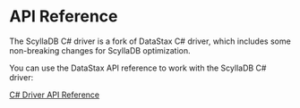 # API Reference

The ScyllaDB C# driver is a fork of DataStax C# driver, which includes some
non-breaking changes for ScyllaDB optimization.

You can use the DataStax API reference to work with the ScyllaDB C# driver:

[C# Driver API Reference ](https://docs.datastax.com/en/drivers/csharp/3.22/api/Cassandra.html)
